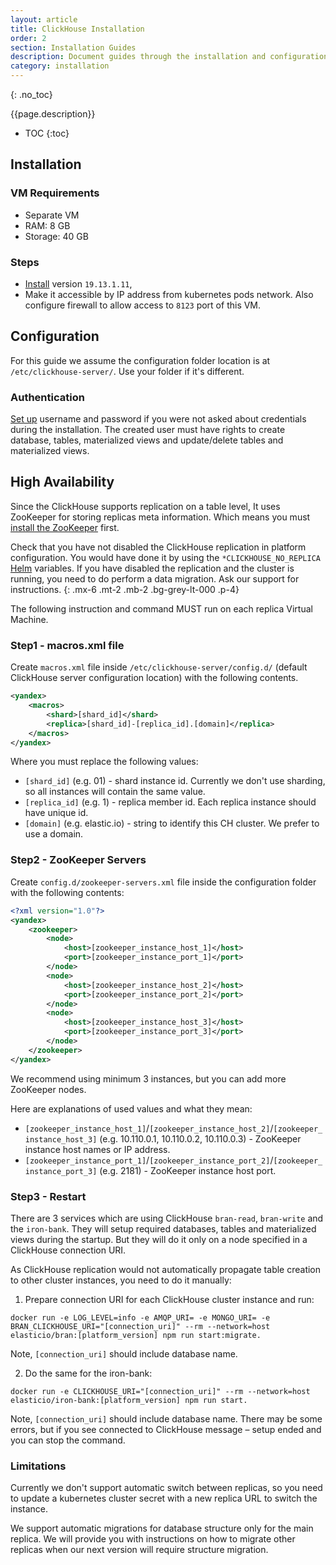 ```yaml
---
layout: article
title: ClickHouse Installation
order: 2
section: Installation Guides
description: Document guides through the installation and configuration of the ClickHouse service.
category: installation
---
```


{: .no_toc}

{{page.description}}

- TOC
{:toc}

## Installation

### VM Requirements

*   Separate VM
*   RAM: 8 GB
*   Storage: 40 GB


### Steps

*   [Install](https://clickhouse.com/docs/en/install) version `19.13.1.11`,
*   Make it accessible by IP address from kubernetes pods network. Also configure firewall to allow access to `8123` port
of this VM.

## Configuration

For this guide we assume the configuration folder location is
at `/etc/clickhouse-server/`. Use your folder if it's different.

### Authentication

[Set up](https://clickhouse.com/docs/en/operations/access-rights) username and
password if you were not asked about credentials during the installation. The created
user must have rights to create database, tables, materialized views and
update/delete tables and materialized views.

## High Availability

Since the ClickHouse supports replication on a table level, It uses ZooKeeper for storing
replicas meta information. Which means you must [install the ZooKeeper](zookeeper-installation) first.

Check that you have not disabled the ClickHouse replication in platform configuration.
You would have done it by using the `*CLICKHOUSE_NO_REPLICA` [Helm](/on-premises/general-description) variables.
If you have disabled the replication and the cluster is running, you need to do
perform a data migration. Ask our support for instructions.
{: .mx-6 .mt-2 .mb-2 .bg-grey-lt-000 .p-4}

The following instruction and command MUST run on each replica Virtual Machine.

### Step1 - macros.xml file

Create `macros.xml` file inside `/etc/clickhouse-server/config.d/` (default
ClickHouse server configuration location) with the following contents.

```xml
<yandex>
    <macros>
        <shard>[shard_id]</shard>
        <replica>[shard_id]-[replica_id].[domain]</replica>
    </macros>
</yandex>
```

Where you must replace the following values:

*   `[shard_id]` (e.g. 01) - shard instance id. Currently we don't use sharding, so all instances will contain the same value.
*   `[replica_id]` (e.g. 1) - replica member id. Each replica instance should have unique id.
*   `[domain]` (e.g. elastic.io) - string to identify this CH cluster. We prefer to use a domain.


### Step2 - ZooKeeper Servers

Create `config.d/zookeeper-servers.xml` file inside the configuration folder with
the following contents:

```xml
<?xml version="1.0"?>
<yandex>
    <zookeeper>
        <node>
            <host>[zookeeper_instance_host_1]</host>
            <port>[zookeeper_instance_port_1]</port>
        </node>
        <node>
            <host>[zookeeper_instance_host_2]</host>
            <port>[zookeeper_instance_port_2]</port>
        </node>
        <node>
            <host>[zookeeper_instance_host_3]</host>
            <port>[zookeeper_instance_port_3]</port>
        </node>
    </zookeeper>
</yandex>
```

We recommend using minimum 3 instances, but you can add more ZooKeeper nodes.

Here are explanations of used values and what they mean:

*   `[zookeeper_instance_host_1]`/`[zookeeper_instance_host_2]`/`[zookeeper_instance_host_3]` (e.g. 10.110.0.1, 10.110.0.2, 10.110.0.3) - ZooKeeper instance host names or IP address.
*   `[zookeeper_instance_port_1]`/`[zookeeper_instance_port_2]`/`[zookeeper_instance_port_3]` (e.g. 2181) - ZooKeeper instance host port.

### Step3 - Restart

There are 3 services which are using ClickHouse `bran-read`, `bran-write` and the
`iron-bank`. They will setup required databases, tables and materialized views
during the startup. But they will do it only on a node specified in a ClickHouse
connection URI.

As ClickHouse replication would not automatically propagate table creation to other
cluster instances, you need to do it manually:

1.  Prepare connection URI for each ClickHouse cluster instance and run:
```
docker run -e LOG_LEVEL=info -e AMQP_URI= -e MONGO_URI= -e BRAN_CLICKHOUSE_URI="[connection_uri]" --rm --network=host elasticio/bran:[platform_version] npm run start:migrate.
```

Note, `[connection_uri]` should include database name.

2.  Do the same for the iron-bank:
```
docker run -e CLICKHOUSE_URI="[connection_uri]" --rm --network=host elasticio/iron-bank:[platform_version] npm run start.
```

Note, `[connection_uri]` should include database name. There may be some errors, but
if you see connected to ClickHouse message – setup ended and you can stop the command.

### Limitations


Currently we don't support automatic switch between replicas, so you need to
update a kubernetes cluster secret with a new replica URL to switch the instance.

We support automatic migrations for database structure only for the main replica.
We will provide you with instructions on how to migrate other replicas when our
next version will require structure migration.

